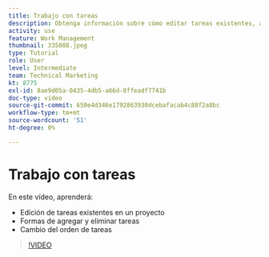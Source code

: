 ```yaml
---
title: Trabajo con tareas
description: Obtenga información sobre cómo editar tareas existentes, agregar y eliminar tareas y cambiar el orden de las tareas de un proyecto en [!DNL  Workfront].
activity: use
feature: Work Management
thumbnail: 335088.jpeg
type: Tutorial
role: User
level: Intermediate
team: Technical Marketing
kt: 8775
exl-id: 8ae9d05a-0435-4db5-a66d-8ffeadf7741b
doc-type: video
source-git-commit: 650e4d346e1792863930dcebafacab4c88f2a8bc
workflow-type: tm+mt
source-wordcount: '51'
ht-degree: 0%

---
```


# Trabajo con tareas

En este vídeo, aprenderá:

* Edición de tareas existentes en un proyecto
* Formas de agregar y eliminar tareas
* Cambio del orden de tareas

>[!VIDEO](https://video.tv.adobe.com/v/335088/?quality=12&learn=on)
